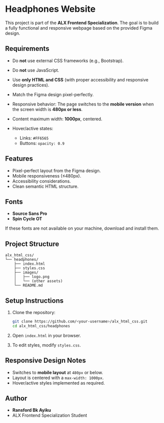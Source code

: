 # Headphones Website

This project is part of the **ALX Frontend Specialization**. The goal is to build a fully functional and responsive webpage based on the provided Figma design.

## Requirements

* Do **not** use external CSS frameworks (e.g., Bootstrap).
* Do **not** use JavaScript.
* Use **only HTML and CSS** (with proper accessibility and responsive design practices).
* Match the Figma design pixel-perfectly.
* Responsive behavior: The page switches to the **mobile version** when the screen width is **480px or less**.
* Content maximum width: **1000px**, centered.
* Hover/active states:

  * Links: `#FF6565`
  * Buttons: `opacity: 0.9`

## Features

* Pixel-perfect layout from the Figma design.
* Mobile responsiveness (≤480px).
* Accessibility considerations.
* Clean semantic HTML structure.

## Fonts

* **Source Sans Pro**
* **Spin Cycle OT**

If these fonts are not available on your machine, download and install them.

## Project Structure

```
alx_html_css/
└── headphones/
    ├── index.html
    ├── styles.css
    ├── images/
    │   ├── logo.png
    │   └── (other assets)
    └── README.md
```

## Setup Instructions

1. Clone the repository:

   ```bash
   git clone https://github.com/<your-username>/alx_html_css.git
   cd alx_html_css/headphones
   ```

2. Open `index.html` in your browser.

3. To edit styles, modify `styles.css`.

## Responsive Design Notes

* Switches to **mobile layout** at `480px` or below.
* Layout is centered with a `max-width: 1000px`.
* Hover/active styles implemented as required.

## Author

* **Ransford Bk Ayiku**
* ALX Frontend Specialization Student
